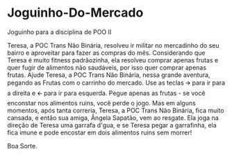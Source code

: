 # Joguinho-Do-Mercado
Joguinho para a disciplina de POO II

Teresa, a POC Trans Não Binária, resolveu ir militar no mercadinho do seu bairro e aproveitar para fazer as compras do mês.
Considerando que Teresa é muito fitness padrãozinha, ela resolveu comprar apenas frutas e quer fugir de alimentos não saudáveis, por isso quer comprar apenas frutas.
Ajude Teresa, a POC Trans Não Binária, nessa grande aventura, pegando as Frutas com o carrinho do mercado. Use as teclas 🡪 para ir para a direita e 🡨 para ir para esquerda. Pegue apenas as frutas - se você enconstar nos alimentos ruins, você perde o jogo. 
Mas em alguns momentos, após tanta correria, Teresa, a POC Trans Não Binária, fica muito cansada, e então sua amiga, Ângela Sapatão, vem ao resgate. Ela joga na direção de Teresa uma garrafa d'gua, e se Teresa pegar a garrafinha, ela fica imune e pode encostar em dois alimentos ruins sem morrer!

Boa Sorte.
